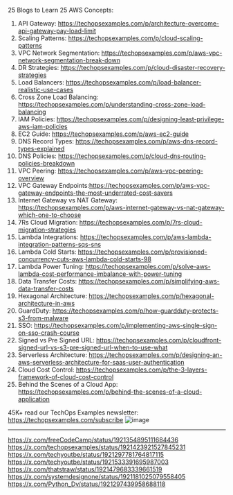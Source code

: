 25 Blogs to Learn 25 AWS Concepts:

1) API Gateway: https://techopsexamples.com/p/architecture-overcome-api-gateway-pay-load-limit
2) Scaling Patterns: https://techopsexamples.com/p/cloud-scaling-patterns
3) VPC Network Segmentation: https://techopsexamples.com/p/aws-vpc-network-segmentation-break-down
4) DR Strategies: https://techopsexamples.com/p/cloud-disaster-recovery-strategies
5) Load Balancers: https://techopsexamples.com/p/load-balancer-realistic-use-cases
6) Cross Zone Load Balancing: https://techopsexamples.com/p/understanding-cross-zone-load-balancing
7) IAM Policies: https://techopsexamples.com/p/designing-least-privilege-aws-iam-policies
8) EC2 Guide: https://techopsexamples.com/p/aws-ec2-guide
9) DNS Record Types: https://techopsexamples.com/p/aws-dns-record-types-explained
10) DNS Policies: https://techopsexamples.com/p/cloud-dns-routing-policies-breakdown
11) VPC Peering: https://techopsexamples.com/p/aws-vpc-peering-overview
12) VPC Gateway Endpoints:https://techopsexamples.com/p/aws-vpc-gateway-endpoints-the-most-underrated-cost-savers
13) Internet Gateway vs NAT Gateway: https://techopsexamples.com/p/aws-internet-gateway-vs-nat-gateway-which-one-to-choose
14) 7Rs Cloud Migration: https://techopsexamples.com/p/7rs-cloud-migration-strategies
15) Lambda Integrations: https://techopsexamples.com/p/aws-lambda-integration-patterns-sqs-sns
16) Lambda Cold Starts: https://techopsexamples.com/p/provisioned-concurrency-cuts-aws-lambda-cold-starts-98
17) Lambda Power Tuning: https://techopsexamples.com/p/solve-aws-lambda-cost-performance-imbalance-with-power-tuning
18) Data Transfer Costs: https://techopsexamples.com/p/simplifying-aws-data-transfer-costs
19) Hexagonal Architecture: https://techopsexamples.com/p/hexagonal-architecture-in-aws
20) GuardDuty: https://techopsexamples.com/p/how-guardduty-protects-s3-from-malware
21) SSO: https://techopsexamples.com/p/implementing-aws-single-sign-on-sso-crash-course
22) Signed vs Pre Signed URL: https://techopsexamples.com/p/cloudfront-signed-url-vs-s3-pre-signed-url-when-to-use-what
23) Serverless Architecture: https://techopsexamples.com/p/designing-an-aws-serverless-architecture-for-saas-user-authentication
24) Cloud Cost Control: https://techopsexamples.com/p/the-3-layers-framework-of-cloud-cost-control
25) Behind the Scenes of a Cloud App: https://techopsexamples.com/p/behind-the-scenes-of-a-cloud-application

45K+ read our TechOps Examples newsletter: https://techopsexamples.com/subscribe
![image](https://github.com/user-attachments/assets/07c4d3c2-1fa6-46d2-be5f-69b6d2b30799)

-------------


https://x.com/freeCodeCamp/status/1921354895111684436
https://x.com/techopsexamples/status/1921423921527845231
https://x.com/techyoutbe/status/1921297781764817115
https://x.com/techyoutbe/status/1921533391695987003
https://x.com/thatstraw/status/1921479683339661519
https://x.com/systemdesignone/status/1921181025079558405
https://x.com/Python_Dv/status/1921297439958688118
